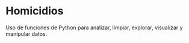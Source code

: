 # Homicidios
Uso de funciones de Python para analizar, limpiar, explorar, visualizar y manipular datos.
